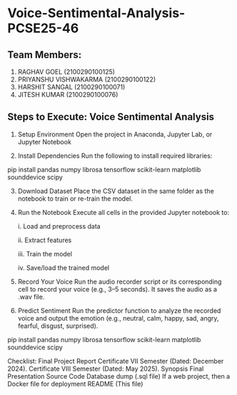 # Voice-Sentimental-Analysis-PCSE25-46

## Team Members:
1. RAGHAV GOEL                      (2100290100125)
2. PRIYANSHU VISHWAKARMA            (2100290100122)
4. HARSHIT SANGAL                   (2100290100071)
5. JITESH KUMAR                     (2100290100076)

## Steps to Execute: Voice Sentimental Analysis
1. Setup Environment Open the project in Anaconda, Jupyter Lab, or Jupyter Notebook

2. Install Dependencies Run the following to install required libraries:

pip install pandas numpy librosa tensorflow scikit-learn matplotlib sounddevice scipy

3. Download Dataset Place the CSV dataset in the same folder as the notebook to train or re-train the model.

4. Run the Notebook Execute all cells in the provided Jupyter notebook to:

      i. Load and preprocess data

      ii. Extract features

      iii. Train the model

      iv. Save/load the trained model

5. Record Your Voice Run the audio recorder script or its corresponding cell to record your voice (e.g., 3–5 seconds). It saves the audio as a .wav file.

6. Predict Sentiment Run the predictor function to analyze the recorded voice and output the emotion (e.g., neutral, calm, happy, sad, angry, fearful, disgust, surprised).

pip install pandas numpy librosa tensorflow scikit-learn matplotlib sounddevice scipy


Checklist:
Final Project Report
Certificate VII Semester (Dated: December 2024).
Certificate VIII Semester (Dated: May 2025).
Synopsis
Final Presentation
Source Code
Database dump (.sql file)
If a web project, then a Docker file for deployment
README (This file)
